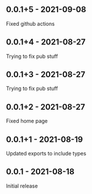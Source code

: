 ## 0.0.1+5 - 2021-09-08
Fixed github actions

## 0.0.1+4 - 2021-08-27
Trying to fix pub stuff

## 0.0.1+3 - 2021-08-27
Trying to fix pub stuff

## 0.0.1+2 - 2021-08-27
Fixed home page

## 0.0.1+1 - 2021-08-19
Updated exports to include types

## 0.0.1 - 2021-08-18
Initial release
